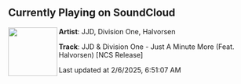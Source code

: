 ## Currently Playing on SoundCloud

[<img align="left" width="100" src="https://i1.sndcdn.com/artworks-0JGzBETUEx0y9Xio-71oWOg-t500x500.jpg">](https://soundcloud.com/nocopyrightsounds/jjd-division-one-just-a-minute-more-feat-halvorsen-ncs-release)

**Artist**: JJD, Division One, Halvorsen 

**Track**: JJD & Division One - Just A Minute More (Feat. Halvorsen) [NCS Release]

Last updated at 2/6/2025, 6:51:07 AM
